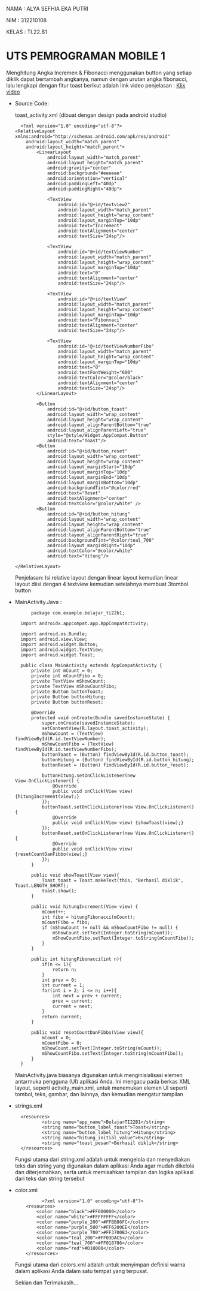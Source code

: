 NAMA  : ALYA SEFHIA EKA PUTRI

NIM   : 312210108

KELAS : TI.22.B1

# UTS PEMROGRAMAN MOBILE 1 

Menghitung Angka Incremen & Fibonacci menggunakan button yang setiap diklik dapat bertambah angkanya, namun dengan urutan angka fibonacci, lalu lengkapi dengan fitur toast
berikut adalah link video penjelasan : [Klik video](https://youtu.be/GlNWpswIfTg?si=zxYlQOO020ecsH4O)


- Source Code:

  toast_activity.xml (dibuat dengan design pada android studio)

        <?xml version="1.0" encoding="utf-8"?>
      <RelativeLayout xmlns:android="http://schemas.android.com/apk/res/android"
          android:layout_width="match_parent"
          android:layout_height="match_parent">
              <LinearLayout
                  android:layout_width="match_parent"
                  android:layout_height="match_parent"
                  android:gravity="center"
                  android:background="#eeeeee"
                  android:orientation="vertical"
                  android:paddingLeft="40dp"
                  android:paddingRight="40dp">
      
                  <TextView
                      android:id="@+id/textview2"
                      android:layout_width="match_parent"
                      android:layout_height="wrap_content"
                      android:layout_marginTop="10dp"
                      android:text="Increment"
                      android:textAlignment="center"
                      android:textSize="24sp"/>
      
                  <TextView
                      android:id="@+id/textViewNumber"
                      android:layout_width="match_parent"
                      android:layout_height="wrap_content"
                      android:layout_marginTop="10dp"
                      android:text="0"
                      android:textAlignment="center"
                      android:textSize="24sp"/>
      
                  <TextView
                      android:id="@+id/textView"
                      android:layout_width="match_parent"
                      android:layout_height="wrap_content"
                      android:layout_marginTop="10dp"
                      android:text="Fibonnaci"
                      android:textAlignment="center"
                      android:textSize="24sp"/>
      
                  <TextView
                      android:id="@+id/textViewNumberFibo"
                      android:layout_width="match_parent"
                      android:layout_height="wrap_content"
                      android:layout_marginTop="10dp"
                      android:text="0"
                      android:textFontWeight="600"
                      android:textColor="@color/black"
                      android:textAlignment="center"
                      android:textSize="24sp"/>
              </LinearLayout>
      
              <Button
                  android:id="@+id/button_toast"
                  android:layout_width="wrap_content"
                  android:layout_height="wrap_content"
                  android:layout_alignParentBottom="true"
                  android:layout_alignParentLeft="true"
                  style="@style/Widget.AppCompat.Button"
                  android:text="Toast"/>
              <Button
                  android:id="@+id/button_reset"
                  android:layout_width="wrap_content"
                  android:layout_height="wrap_content"
                  android:layout_marginStart="10dp"
                  android:layout_marginTop="10dp"
                  android:layout_marginEnd="10dp"
                  android:layout_marginBottom="10dp"
                  android:backgroundTint="@color/red"
                  android:text="Reset"
                  android:textAlignment="center"
                  android:textColor="@color/white" />
              <Button
                  android:id="@+id/button_hitung"
                  android:layout_width="wrap_content"
                  android:layout_height="wrap_content"
                  android:layout_alignParentBottom="true"
                  android:layout_alignParentRight="true"
                  android:backgroundTint="@color/teal_700"
                  android:layout_marginRight="10dp"
                  android:textColor="@color/white"
                  android:text="Hitung"/>
      
      </RelativeLayout>

  Penjelasan: 
  Isi relative layout dengan linear layout kemudian linear layout diisi dengan 4 textview kemudian setelahnya membuat 3tombol button

- MainActivity.Java :

            package com.example.belajar_ti22b1;
        
        import androidx.appcompat.app.AppCompatActivity;
        
        import android.os.Bundle;
        import android.view.View;
        import android.widget.Button;
        import android.widget.TextView;
        import android.widget.Toast;
        
        public class MainActivity extends AppCompatActivity {
            private int mCount = 0;
            private int mCountFibo = 0;
            private TextView mShowCount;
            private TextView mShowCountFibo;
            private Button buttonToast;
            private Button buttonHitung;
            private Button buttonReset;
        
            @Override
            protected void onCreate(Bundle savedInstanceState) {
                super.onCreate(savedInstanceState);
                setContentView(R.layout.toast_activity);
                mShowCount = (TextView) findViewById(R.id.textViewNumber);
                mShowCountFibo = (TextView) findViewById(R.id.textViewNumberFibo);
                buttonToast = (Button) findViewById(R.id.button_toast);
                buttonHitung = (Button) findViewById(R.id.button_hitung);
                buttonReset = (Button) findViewById(R.id.button_reset);
        
                buttonHitung.setOnClickListener(new View.OnClickListener() {
                    @Override
                    public void onClick(View view) {hitungIncrement(view);}
                });
                buttonToast.setOnClickListener(new View.OnClickListener(){
                    @Override
                    public void onClick(View view) {showToast(view);}
                });
                buttonReset.setOnClickListener(new View.OnClickListener() {
                    @Override
                    public void onClick(View view) {resetCountDanFibbo(view);}
                });
            }
        
            public void showToast(View view){
                Toast toast = Toast.makeText(this, "Berhasil diklik", Toast.LENGTH_SHORT);
                toast.show();
            }
        
            public void hitungIncrement(View view) {
                mCount++;
                int fibo = hitungFibonacci(mCount);
                mCountFibo = fibo;
                if (mShowCount != null && mShowCountFibo != null) {
                    mShowCount.setText(Integer.toString(mCount));
                    mShowCountFibo.setText(Integer.toString(mCountFibo));
                }
            }
        
            public int hitungFibonacci(int n){
                if(n <= 1){
                    return n;
                }
                int prev = 0;
                int current = 1;
                for(int i = 2; i <= n; i++){
                    int next = prev + current;
                    prev = current;
                    current = next;
                }
                return current;
            }
        
            public void resetCountDanFibbo(View view){
                mCount = 0;
                mCountFibo = 0;
                mShowCount.setText(Integer.toString(mCount));
                mShowCountFibo.setText(Integer.toString(mCountFibo));
            }
        }
  
  MainActivity.java biasanya digunakan untuk menginisialisasi elemen antarmuka pengguna (UI) aplikasi Anda. Ini mengacu pada berkas XML layout, seperti activity_main.xml, untuk menemukan elemen UI seperti tombol, teks, gambar, dan lainnya, dan kemudian mengatur tampilan

- strings.xml

        <resources>
                <string name="app_name">BelajarTI22B1</string>
                <string name="button_label_toast">Toast</string>
                <string name="button_label_hitung">Hitung</string>
                <string name="hitung_initial_value">0</string>
                <string name="toast_pesan">Berhasil diklik</string>
        </resources>

  Fungsi utama dari string.xml adalah untuk mengelola dan menyediakan teks dan string yang digunakan dalam aplikasi Anda agar mudah dikelola dan diterjemahkan, serta untuk memisahkan tampilan dan logika aplikasi dari teks dan string tersebut

- color.xml
          
                <?xml version="1.0" encoding="utf-8"?>
          <resources>
              <color name="black">#FF000000</color>
              <color name="white">#FFFFFFFF</color>
              <color name="purple_200">#FFBB86FC</color>
              <color name="purple_500">#FF6200EE</color>
              <color name="purple_700">#FF3700B3</color>
              <color name="teal_200">#FF03DAC5</color>
              <color name="teal_700">#FF018786</color>
              <color name="red">#D10000</color>
          </resources>

    Fungsi utama dari colors.xml adalah untuk menyimpan definisi warna dalam aplikasi Anda dalam satu tempat yang terpusat.
  
  Sekian dan Terimakasih...
